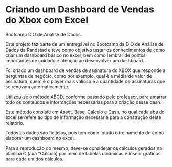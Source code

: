 # Criando um Dashboard de Vendas do Xbox com Excel

Bootcamp DIO de Análise de Dados.

Este projeto faz parte de um entregável no Bootcamp da DIO de Análise de Dados da Randstad e teve como objetivo testar os conhecimentos de como criar um dashboard básico no excel, bem como lembrar de pontos importantes de cuidado e atenção ao desenvolver um dashboard.

Foi criado um dashboard de vendas de assinatura do XBOX que responde a perguntas de negócio, como por exemplo, qual é a média de valor de assinatura, quem é o player mais valioso e a quantidade de assinaturas que se renovam automaticamente.

Utilizou-se o método ABCD, conforme passado pelo professor, para amarrar todo os conteúdos e informações necessárias para a criação desse dash.

Este método consiste em Asset, Base, Cálculo e Dash, no qual cada aba do excel se refere ao tipo de informação necessária para a construção deste relatório.

Todos os dados são fictícios, pois tem como intuito o treinamento de como elaborar um dashboard no excel.

Para a reprodução do mesmo, deve-se considerar os cálculos gerados na planilha C (aba "Cálculo) por meio de tabelas dinâmicas e inserir gráficos para cada um dos cálculos.
